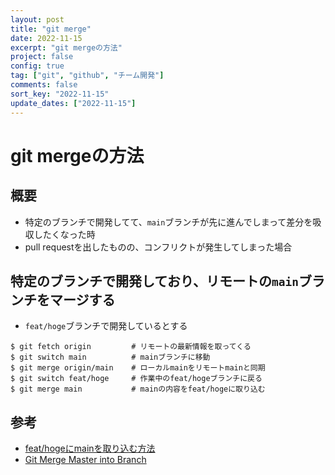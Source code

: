 ```yaml
---
layout: post
title: "git merge"
date: 2022-11-15
excerpt: "git mergeの方法"
project: false
config: true
tag: ["git", "github", "チーム開発"]
comments: false
sort_key: "2022-11-15"
update_dates: ["2022-11-15"]
---
```


# git mergeの方法

## 概要
 - 特定のブランチで開発してて、`main`ブランチが先に進んでしまって差分を吸収したくなった時
 - pull requestを出したものの、コンフリクトが発生してしまった場合

## 特定のブランチで開発しており、リモートの`main`ブランチをマージする
 - `feat/hoge`ブランチで開発しているとする

```console
$ git fetch origin         # リモートの最新情報を取ってくる
$ git switch main          # mainブランチに移動
$ git merge origin/main    # ローカルmainをリモートmainと同期
$ git switch feat/hoge     # 作業中のfeat/hogeブランチに戻る
$ git merge main           # mainの内容をfeat/hogeに取り込む
```

## 参考
 - [feat/hogeにmainを取り込む方法](https://chatgpt.com/share/680f124f-f4c4-8012-926a-2e1aae4f5f10)
 - [Git Merge Master into Branch](https://www.togaware.com/linux/survivor/Git_Merge_Master_into.html)
